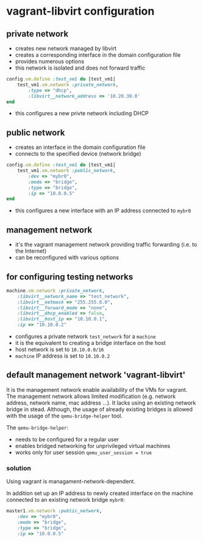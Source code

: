 # vagrant-libvirt configuration

## private network
- creates new network managed by libvirt
- creates a corresponding interface in the domain configuration file
- provides numerous options
- this network is isolated and does not forward traffic

```ruby
config.vm.define :test_vm1 do |test_vm1|
    test_vm1.vm.network :private_network,
        :type => "dhcp",
        :libvirt__network_address => '10.20.30.0'
end
```
- this configures a new privte network including DHCP

## public network
- creates an interface in the domain configuration file
- connects to the specified device (network bridge)

```ruby
config.vm.define :test_vm1 do |test_vm1|
    test_vm1.vm.network :public_network,
        :dev => "mybr0",
        :mode => "bridge",
        :type => "bridge",
        :ip => "10.0.0.5"
end
```
- this configures a new interface with an IP address connected to `mybr0`

## management network
- it's the vagrant management network providing traffic forwarding (i.e. to the Internet)
- can be reconfigured with various options

## for configuring testing networks

```ruby
machine.vm.network :private_network,
    :libvirt__network_name => "test_network",
    :libvirt__netmask => "255.255.0.0",
    :libvirt__forward_mode => "none",
    :libvirt__dhcp_enabled => false,
    :libvirt__host_ip => "10.10.0.1",
    :ip => "10.10.0.2"
```

- configures a private network `test_network` for a `machine`
- it is the equivalent to creating a bridge interface on the host
- host network is set to `10.10.0.0/16`
- `machine` IP address is set to `10.10.0.2`

## default management network 'vagrant-libvirt'

It is the management network enable availability of the VMs for vagrant. The management network allows limited modification (e.g. network address, network name, mac address ...). It lacks using an existing network bridge in stead. Although, the usage of already existing bridges is allowed with the usage of the `qemu-bridge-helper` tool.

The `qemu-bridge-helper`:
- needs to be configured for a regular user
- enables bridged networking for unprivileged virtual machines
- works only for user session `qemu_user_session = true`

### solution

Using vagrant is managament-network-dependent.

In addition set up an IP address to newly created interface on the machine connected to an existing network bridge `mybr0`:
```ruby
master1.vm.network :public_network,
    :dev => "mybr0",
    :mode => "bridge",
    :type => "bridge",
    :ip => "10.0.0.5"
```
